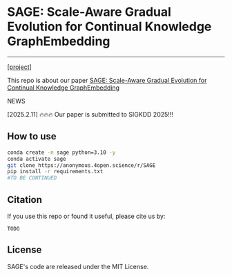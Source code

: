 # SAGE: Scale-Aware Gradual Evolution for Continual Knowledge GraphEmbedding

---

[[project]](git@github.com:yayayacc/Dynamic-Embedding.git)

This repo is about our paper [SAGE: Scale-Aware Gradual Evolution for Continual Knowledge GraphEmbedding]()

NEWS

[2025.2.11] :fire::fire::fire: Our paper is submitted to SIGKDD 2025!!!

## How to use

```bash
conda create -n sage python=3.10 -y
conda activate sage
git clone https://anonymous.4open.science/r/SAGE
pip install -r requirements.txt 
#TO BE CONTINUED
```

## Citation

If you use this repo or found it useful, please cite us by:
```
TODO
```

## License
SAGE's code are released under the MIT License.

